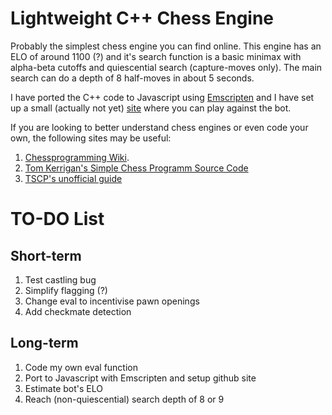# Lightweight C++ Chess Engine

Probably the simplest chess engine you can find online. This engine has an ELO of around 1100 (?) and it's search function is a basic minimax with alpha-beta cutoffs and quiescential search (capture-moves only). The main search can do a depth of 8 half-moves in about 5 seconds.

I have ported the C++ code to Javascript using [Emscripten]() and I have set up a small (actually not yet) [site](https://obalcells.github.io/chess) where you can play against the bot.

If you are looking to better understand chess engines or even code your own, the following sites may be useful:
1. [Chessprogramming Wiki](https://www.chessprogramming.org/Main_Page).
2. [Tom Kerrigan's Simple Chess Programm Source Code](http://www.tckerrigan.com/Chess/TSCP/)
3. [TSCP's unofficial guide](https://sites.google.com/site/tscpchess/home)

# TO-DO List

## Short-term
1. Test castling bug
2. Simplify flagging (?)
4. Change eval to incentivise pawn openings
3. Add checkmate detection

## Long-term
1. Code my own eval function
2. Port to Javascript with Emscripten and setup github site
3. Estimate bot's ELO
4. Reach (non-quiescential) search depth of 8 or 9